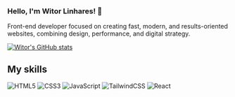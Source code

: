 ### Hello, I'm Witor Linhares! 👋

Front-end developer focused on creating fast, modern, and results-oriented websites, combining design, performance, and digital strategy.

[![Witor's GitHub stats](https://github-readme-stats.vercel.app/api?username=witorlinharess&show_icons=true&theme=dark)](https://github.com/anuraghazra/github-readme-stats)

## My skills

![HTML5](https://img.shields.io/badge/HTML5-E34F26?style=for-the-badge&logo=html5&logoColor=white)
![CSS3](https://img.shields.io/badge/CSS3-1572B6?style=for-the-badge&logo=css3&logoColor=white)
![JavaScript](https://img.shields.io/badge/JavaScript-F7DF1E?style=for-the-badge&logo=javascript&logoColor=black)
![TailwindCSS](https://img.shields.io/badge/Tailwind_CSS-38B2AC?style=for-the-badge&logo=tailwind-css&logoColor=white)
![React](https://img.shields.io/badge/React-20232A?style=for-the-badge&logo=react&logoColor=61DAFB)
